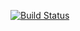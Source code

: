 [![Build Status](https://travis-ci.org/ZsoltFabok/project_euler_scala.svg?branch=master)](https://travis-ci.org/ZsoltFabok/project_euler_scala)
